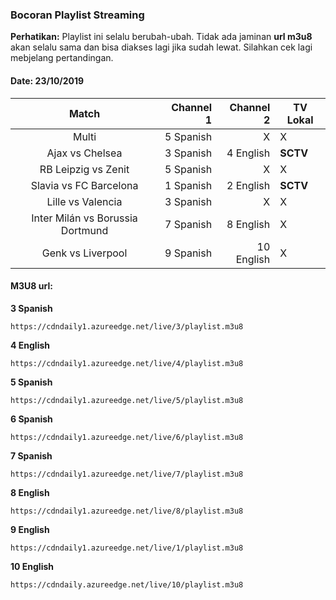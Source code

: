 ### Bocoran Playlist Streaming

**Perhatikan:** Playlist ini selalu berubah-ubah. Tidak ada jaminan **url m3u8** akan selalu sama dan bisa diakses lagi jika sudah lewat. Silahkan cek lagi mebjelang pertandingan.

#### Date: 23/10/2019

|Match|Channel 1|Channel 2|TV Lokal|
|:---:|---:|---:|---|
|Multi|5 Spanish|X|X|
|Ajax vs Chelsea|3 Spanish|4 English|**SCTV**|
|RB Leipzig vs Zenit|5 Spanish|X|X|
|Slavia vs FC Barcelona|1 Spanish|2 English|**SCTV**|
|Lille vs Valencia|3 Spanish|X|X|
|Inter Milán vs Borussia Dortmund|7 Spanish|8 English|X|
|Genk vs Liverpool|9 Spanish|10 English|X|

#### M3U8 url:

**3 Spanish**
```
https://cdndaily1.azureedge.net/live/3/playlist.m3u8
```
**4 English**
```
https://cdndaily1.azureedge.net/live/4/playlist.m3u8
```
**5 Spanish**
```
https://cdndaily1.azureedge.net/live/5/playlist.m3u8
```
**6 Spanish**
```
https://cdndaily1.azureedge.net/live/6/playlist.m3u8
```
**7 Spanish**
```
https://cdndaily1.azureedge.net/live/7/playlist.m3u8
```
**8 English**
```
https://cdndaily1.azureedge.net/live/8/playlist.m3u8
```
**9 English**
```
https://cdndaily1.azureedge.net/live/1/playlist.m3u8
```
**10 English**
```
https://cdndaily.azureedge.net/live/10/playlist.m3u8
```
